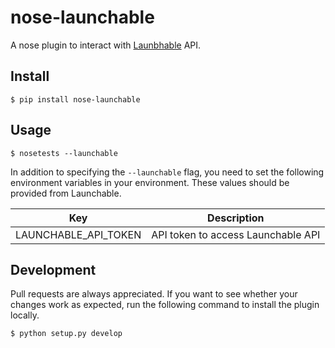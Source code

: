 # nose-launchable
A nose plugin to interact with [Launbhable](https://www.launchableinc.com/) API. 

## Install

```
$ pip install nose-launchable
```

## Usage

```
$ nosetests --launchable
```
In addition to specifying the `--launchable` flag, you need to set the following environment variables in your environment. These values should be provided from Launchable.

|  Key  |  Description  |
| ---- | ---- |
|  LAUNCHABLE_API_TOKEN  |  API token to access Launchable API |

## Development
Pull requests are always appreciated. If you want to see whether your changes work as expected,  run the following command to install the plugin locally.

```bash
$ python setup.py develop
``` 
